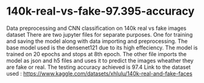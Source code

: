 # 140k-real-vs-fake-97.395-accuracy
Data preprocessing and CNN classification on 140k real vs fake images dataset
There are two jupyter files for separate purposes. One for training and saving the model along with data importing and preprocessing. The base model used is the densenet121 due to its high effeciency. The model is trained on 20 epochs and stops at 8th epoch. 
The other file imports the model as json and h5 files and uses it to predict the images wheather they are fake or real. The testing accuracy achieved is 97.4
Link to the dataset used : https://www.kaggle.com/datasets/xhlulu/140k-real-and-fake-faces
